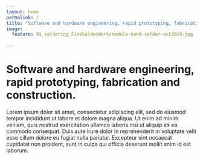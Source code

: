 ```yaml
---
layout: home
permalink: /
title: "Software and hardware engineering, rapid prototyping, fabrication and construction."
image:
  feature: 01_soldering_FineSolderWork/module-hand-solder-oct2019.jpg

---
```


<div class="details">
	<h1>Software and hardware engineering, rapid prototyping, fabrication and construction.</h1>
	<p class="intro">
		Lorem ipsum dolor sit amet, consectetur adipiscing elit, sed do eiusmod tempor incididunt ut labore et dolore magna aliqua. Ut enim ad minim veniam, quis nostrud exercitation ullamco laboris nisi ut aliquip ex ea commodo consequat. Duis aute irure dolor in reprehenderit in voluptate velit esse cillum dolore eu fugiat nulla pariatur. Excepteur sint occaecat cupidatat non proident, sunt in culpa qui officia deserunt mollit anim id est laborum.
	</p>
</div>

